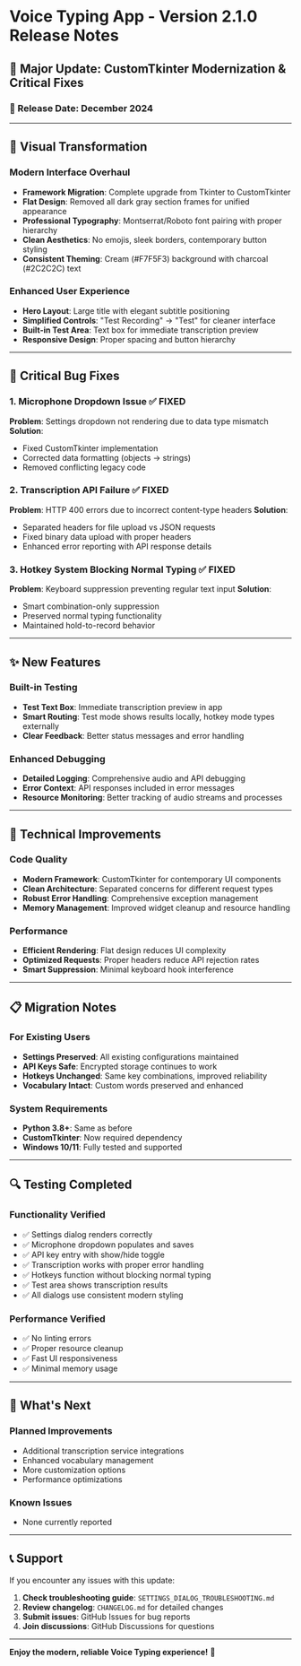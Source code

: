 # Voice Typing App - Version 2.1.0 Release Notes

## 🎉 Major Update: CustomTkinter Modernization & Critical Fixes

### 📅 Release Date: December 2024

---

## 🎨 **Visual Transformation**

### Modern Interface Overhaul
- **Framework Migration**: Complete upgrade from Tkinter to CustomTkinter
- **Flat Design**: Removed all dark gray section frames for unified appearance
- **Professional Typography**: Montserrat/Roboto font pairing with proper hierarchy
- **Clean Aesthetics**: No emojis, sleek borders, contemporary button styling
- **Consistent Theming**: Cream (#F7F5F3) background with charcoal (#2C2C2C) text

### Enhanced User Experience
- **Hero Layout**: Large title with elegant subtitle positioning
- **Simplified Controls**: "Test Recording" → "Test" for cleaner interface
- **Built-in Test Area**: Text box for immediate transcription preview
- **Responsive Design**: Proper spacing and button hierarchy

---

## 🔧 **Critical Bug Fixes**

### 1. Microphone Dropdown Issue ✅ FIXED
**Problem**: Settings dropdown not rendering due to data type mismatch
**Solution**: 
- Fixed CustomTkinter implementation
- Corrected data formatting (objects → strings)
- Removed conflicting legacy code

### 2. Transcription API Failure ✅ FIXED
**Problem**: HTTP 400 errors due to incorrect content-type headers
**Solution**:
- Separated headers for file upload vs JSON requests
- Fixed binary data upload with proper headers
- Enhanced error reporting with API response details

### 3. Hotkey System Blocking Normal Typing ✅ FIXED
**Problem**: Keyboard suppression preventing regular text input
**Solution**:
- Smart combination-only suppression
- Preserved normal typing functionality
- Maintained hold-to-record behavior

---

## ✨ **New Features**

### Built-in Testing
- **Test Text Box**: Immediate transcription preview in app
- **Smart Routing**: Test mode shows results locally, hotkey mode types externally
- **Clear Feedback**: Better status messages and error handling

### Enhanced Debugging
- **Detailed Logging**: Comprehensive audio and API debugging
- **Error Context**: API responses included in error messages
- **Resource Monitoring**: Better tracking of audio streams and processes

---

## 🚀 **Technical Improvements**

### Code Quality
- **Modern Framework**: CustomTkinter for contemporary UI components
- **Clean Architecture**: Separated concerns for different request types
- **Robust Error Handling**: Comprehensive exception management
- **Memory Management**: Improved widget cleanup and resource handling

### Performance
- **Efficient Rendering**: Flat design reduces UI complexity
- **Optimized Requests**: Proper headers reduce API rejection rates
- **Smart Suppression**: Minimal keyboard hook interference

---

## 📋 **Migration Notes**

### For Existing Users
- **Settings Preserved**: All existing configurations maintained
- **API Keys Safe**: Encrypted storage continues to work
- **Hotkeys Unchanged**: Same key combinations, improved reliability
- **Vocabulary Intact**: Custom words preserved and enhanced

### System Requirements
- **Python 3.8+**: Same as before
- **CustomTkinter**: Now required dependency
- **Windows 10/11**: Fully tested and supported

---

## 🔍 **Testing Completed**

### Functionality Verified
- ✅ Settings dialog renders correctly
- ✅ Microphone dropdown populates and saves
- ✅ API key entry with show/hide toggle
- ✅ Transcription works with proper error handling
- ✅ Hotkeys function without blocking normal typing
- ✅ Test area shows transcription results
- ✅ All dialogs use consistent modern styling

### Performance Verified
- ✅ No linting errors
- ✅ Proper resource cleanup
- ✅ Fast UI responsiveness
- ✅ Minimal memory usage

---

## 🎯 **What's Next**

### Planned Improvements
- Additional transcription service integrations
- Enhanced vocabulary management
- More customization options
- Performance optimizations

### Known Issues
- None currently reported

---

## 📞 **Support**

If you encounter any issues with this update:

1. **Check troubleshooting guide**: `SETTINGS_DIALOG_TROUBLESHOOTING.md`
2. **Review changelog**: `CHANGELOG.md` for detailed changes
3. **Submit issues**: GitHub Issues for bug reports
4. **Join discussions**: GitHub Discussions for questions

---

**Enjoy the modern, reliable Voice Typing experience!** 🎉
